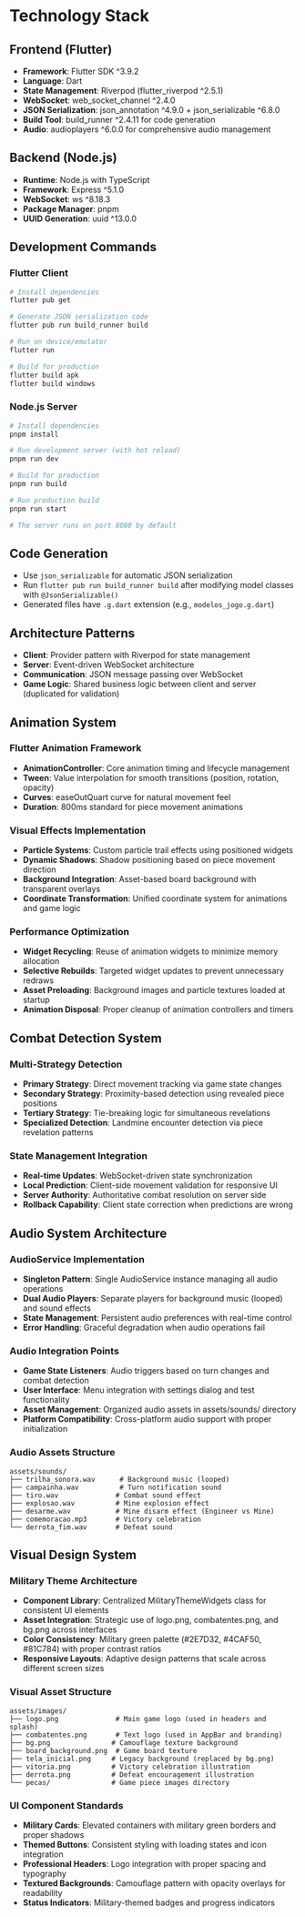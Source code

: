 # Technology Stack

## Frontend (Flutter)

- **Framework**: Flutter SDK ^3.9.2
- **Language**: Dart
- **State Management**: Riverpod (flutter_riverpod ^2.5.1)
- **WebSocket**: web_socket_channel ^2.4.0
- **JSON Serialization**: json_annotation ^4.9.0 + json_serializable ^6.8.0
- **Build Tool**: build_runner ^2.4.11 for code generation
- **Audio**: audioplayers ^6.0.0 for comprehensive audio management

## Backend (Node.js)

- **Runtime**: Node.js with TypeScript
- **Framework**: Express ^5.1.0
- **WebSocket**: ws ^8.18.3
- **Package Manager**: pnpm
- **UUID Generation**: uuid ^13.0.0

## Development Commands

### Flutter Client

```bash
# Install dependencies
flutter pub get

# Generate JSON serialization code
flutter pub run build_runner build

# Run on device/emulator
flutter run

# Build for production
flutter build apk
flutter build windows
```

### Node.js Server

```bash
# Install dependencies
pnpm install

# Run development server (with hot reload)
pnpm run dev

# Build for production
pnpm run build

# Run production build
pnpm run start

# The server runs on port 8080 by default
```

## Code Generation

- Use `json_serializable` for automatic JSON serialization
- Run `flutter pub run build_runner build` after modifying model classes with `@JsonSerializable()`
- Generated files have `.g.dart` extension (e.g., `modelos_jogo.g.dart`)

## Architecture Patterns

- **Client**: Provider pattern with Riverpod for state management
- **Server**: Event-driven WebSocket architecture
- **Communication**: JSON message passing over WebSocket
- **Game Logic**: Shared business logic between client and server (duplicated for validation)

## Animation System

### Flutter Animation Framework

- **AnimationController**: Core animation timing and lifecycle management
- **Tween**: Value interpolation for smooth transitions (position, rotation, opacity)
- **Curves**: easeOutQuart curve for natural movement feel
- **Duration**: 800ms standard for piece movement animations

### Visual Effects Implementation

- **Particle Systems**: Custom particle trail effects using positioned widgets
- **Dynamic Shadows**: Shadow positioning based on piece movement direction
- **Background Integration**: Asset-based board background with transparent overlays
- **Coordinate Transformation**: Unified coordinate system for animations and game logic

### Performance Optimization

- **Widget Recycling**: Reuse of animation widgets to minimize memory allocation
- **Selective Rebuilds**: Targeted widget updates to prevent unnecessary redraws
- **Asset Preloading**: Background images and particle textures loaded at startup
- **Animation Disposal**: Proper cleanup of animation controllers and timers

## Combat Detection System

### Multi-Strategy Detection

- **Primary Strategy**: Direct movement tracking via game state changes
- **Secondary Strategy**: Proximity-based detection using revealed piece positions
- **Tertiary Strategy**: Tie-breaking logic for simultaneous revelations
- **Specialized Detection**: Landmine encounter detection via piece revelation patterns

### State Management Integration

- **Real-time Updates**: WebSocket-driven state synchronization
- **Local Prediction**: Client-side movement validation for responsive UI
- **Server Authority**: Authoritative combat resolution on server side
- **Rollback Capability**: Client state correction when predictions are wrong

## Audio System Architecture

### AudioService Implementation

- **Singleton Pattern**: Single AudioService instance managing all audio operations
- **Dual Audio Players**: Separate players for background music (looped) and sound effects
- **State Management**: Persistent audio preferences with real-time control
- **Error Handling**: Graceful degradation when audio operations fail

### Audio Integration Points

- **Game State Listeners**: Audio triggers based on turn changes and combat detection
- **User Interface**: Menu integration with settings dialog and test functionality
- **Asset Management**: Organized audio assets in assets/sounds/ directory
- **Platform Compatibility**: Cross-platform audio support with proper initialization

### Audio Assets Structure

```
assets/sounds/
├── trilha_sonora.wav      # Background music (looped)
├── campainha.wav          # Turn notification sound
├── tiro.wav              # Combat sound effect
├── explosao.wav          # Mine explosion effect
├── desarme.wav           # Mine disarm effect (Engineer vs Mine)
├── comemoracao.mp3       # Victory celebration
└── derrota_fim.wav       # Defeat sound
```

## Visual Design System

### Military Theme Architecture

- **Component Library**: Centralized MilitaryThemeWidgets class for consistent UI elements
- **Asset Integration**: Strategic use of logo.png, combatentes.png, and bg.png across interfaces
- **Color Consistency**: Military green palette (#2E7D32, #4CAF50, #81C784) with proper contrast ratios
- **Responsive Layouts**: Adaptive design patterns that scale across different screen sizes

### Visual Asset Structure

```
assets/images/
├── logo.png              # Main game logo (used in headers and splash)
├── combatentes.png       # Text logo (used in AppBar and branding)
├── bg.png               # Camouflage texture background
├── board_background.png  # Game board texture
├── tela_inicial.png     # Legacy background (replaced by bg.png)
├── vitoria.png          # Victory celebration illustration
├── derrota.png          # Defeat encouragement illustration
└── pecas/               # Game piece images directory
```

### UI Component Standards

- **Military Cards**: Elevated containers with military green borders and proper shadows
- **Themed Buttons**: Consistent styling with loading states and icon integration
- **Professional Headers**: Logo integration with proper spacing and typography
- **Textured Backgrounds**: Camouflage pattern with opacity overlays for readability
- **Status Indicators**: Military-themed badges and progress indicators
